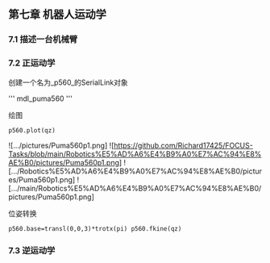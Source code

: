 ## 第七章 机器人运动学

### 7.1 描述一台机械臂

### 7.2 正运动学

创建一个名为_p560_的SerialLink对象

'''
mdl_puma560
'''

绘图

`p560.plot(qz)`

![.../pictures/Puma560p1.png]
![https://github.com/Richard17425/FOCUS-Tasks/blob/main/Robotics%E5%AD%A6%E4%B9%A0%E7%AC%94%E8%AE%B0/pictures/Puma560p1.png]
![.../Robotics%E5%AD%A6%E4%B9%A0%E7%AC%94%E8%AE%B0/pictures/Puma560p1.png]
![.../main/Robotics%E5%AD%A6%E4%B9%A0%E7%AC%94%E8%AE%B0/pictures/Puma560p1.png]

位姿转换

`p560.base=transl(0,0,3)*trotx(pi)
p560.fkine(qz)`

### 7.3 逆运动学
